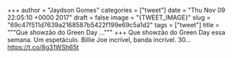 
+++
author = "Jaydson Gomes"
categories = ["tweet"]
date = "Thu Nov 09 22:05:10 +0000 2017"
draft = false
image = "{TWEET_IMAGE}"
slug = "69c47f511d7639a2168587b5422f199e69c5a1d2"
tags = ["tweet"]
title = """Que showzão do Green Day ..."""
+++
Que showzão do Green Day essa semana. Um espetáculo. Billie Joe incrível, banda incrível. 30… https://t.co/8g31WSh65t
